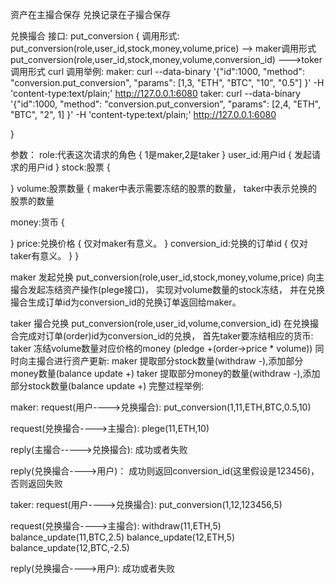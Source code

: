 
资产在主撮合保存
兑换记录在子撮合保存

兑换撮合
接口: put_conversion
{
	调用形式:
	put_conversion(role,user_id,stock,money,volume,price) --> maker调用形式
    put_conversion(role,user_id,stock,money,volume,conversion_id) --->toker调用形式
	curl 调用举例:
	maker:
	curl --data-binary '{"id":1000, "method": "conversion.put_conversion", "params": [1,3, "ETH", "BTC", "10", "0.5"] }' -H 'content-type:text/plain;' http://127.0.0.1:6080
	taker:
	curl --data-binary '{"id":1000, "method": "conversion.put_conversion", "params": [2,4, "ETH", "BTC", "2", 1] }' -H 'content-type:text/plain;' http://127.0.0.1:6080
	
}

参数：	
role:代表这次请求的角色
{ 
1是maker,2是taker
}
user_id:用户id
{
	发起请求的用户id
}
stock:股票
{
	
}
volume:股票数量
{
	maker中表示需要冻结的股票的数量，
	taker中表示兑换的股票的数量

money:货币
{
	
}
price:兑换价格
{
	仅对maker有意义。
}
conversion_id:兑换的订单id
{
	仅对taker有意义。
}
}

maker 发起兑换
put_conversion(role,user_id,stock,money,volume,price)
向主撮合发起冻结资产操作(plege接口)，
实现对volume数量的stock冻结，
并在兑换撮合生成订单id为conversion_id的兑换订单返回给maker。

taker 撮合兑换
put_conversion(role,user_id,volume,conversion_id)
在兑换撮合完成对订单(order)id为conversion_id的兑换，
首先taker要冻结相应的货币:
taker 冻结volume数量对应价格的money (pledge +(order->price * volume))
同时向主撮合进行资产更新:
maker 提取部分stock数量(withdraw -),添加部分money数量(balance update +)
taker 提取部分money的数量(withdraw -),添加部分stock数量(balance update +)
完整过程举例:

maker:
request(用户---->兑换撮合):
put_conversion(1,11,ETH,BTC,0.5,10)

request(兑换撮合---->主撮合):
plege(11,ETH,10)

reply(主撮合----->兑换撮合):
成功或者失败

reply(兑换撮合---->用户)：
成功则返回conversion_id(这里假设是123456)，否则返回失败

taker:
request(用户---->兑换撮合):
put_conversion(1,12,123456,5)

request(兑换撮合---->主撮合):
withdraw(11,ETH,5)
balance_update(11,BTC,2.5)
balance_update(12,ETH,5)
balance_update(12,BTC,-2.5)

reply(兑换撮合---->用户):
成功或者失败


